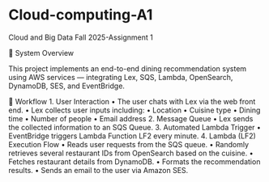 # Cloud-computing-A1
Cloud and Big Data Fall 2025-Assignment 1


🧠 System Overview

This project implements an end-to-end dining recommendation system using AWS services — integrating Lex, SQS, Lambda, OpenSearch, DynamoDB, SES, and EventBridge.

🧩 Workflow
	1.	User Interaction
	    •	The user chats with Lex via the web front end.
	    •	Lex collects user inputs including:
            •	Location
            •	Cuisine type
            •   Dining time
            •	Number of people
            •	Email address
	2.	Message Queue
        •	Lex sends the collected information to an SQS Queue.
	3.	Automated Lambda Trigger
        •	EventBridge triggers Lambda Function LF2 every minute.
	4.	Lambda (LF2) Execution Flow
        •	Reads user requests from the SQS queue.
        •	Randomly retrieves several restaurant IDs from OpenSearch based on the cuisine.
        •	Fetches restaurant details from DynamoDB.
        •	Formats the recommendation results.
        •	Sends an email to the user via Amazon SES.